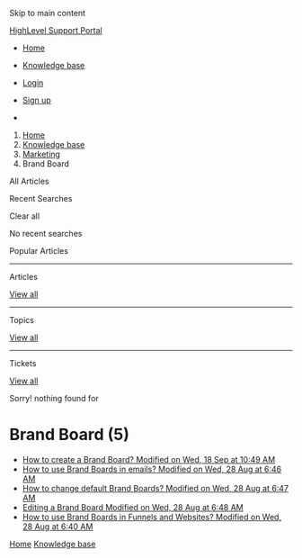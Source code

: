 Skip to main content

[ HighLevel Support Portal ](https://help.gohighlevel.com)

  * [ Home ](/support/home)
  * [ Knowledge base ](/support/solutions)

  * [Login](/support/login)
  * [Sign up](/support/signup)
  * 

  1. [Home](/support/home)
  2. [Knowledge base](/support/solutions)
  3. [Marketing](/support/solutions/48000449565)
  4. Brand Board

All  Articles 

Recent Searches

Clear all

No recent searches

Popular Articles

* * *

Articles

[View all](/support/search/solutions)

* * *

Topics

[View all](/support/search/topics)

* * *

Tickets

[View all](/support/search/tickets)

Sorry! nothing found for   

# Brand Board (5)

  * [ How to create a Brand Board? Modified on Wed, 18 Sep at 10:49 AM  ](/support/solutions/articles/155000003136-how-to-create-a-brand-board-)
  * [ How to use Brand Boards in emails? Modified on Wed, 28 Aug at 6:46 AM  ](/support/solutions/articles/155000003137-how-to-use-brand-boards-in-emails-)
  * [ How to change default Brand Boards? Modified on Wed, 28 Aug at 6:47 AM  ](/support/solutions/articles/155000003138-how-to-change-default-brand-boards-)
  * [ Editing a Brand Board Modified on Wed, 28 Aug at 6:48 AM  ](/support/solutions/articles/155000003145-editing-a-brand-board)
  * [ How to use Brand Boards in Funnels and Websites? Modified on Wed, 28 Aug at 6:40 AM  ](/support/solutions/articles/155000003231-how-to-use-brand-boards-in-funnels-and-websites-)

[Home](/support/home) [Knowledge base](/support/solutions)
